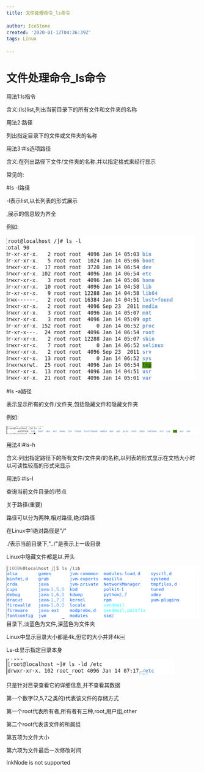 ```yaml
---
title: 文件处理命令_ls命令

author: IceStone
created: '2020-01-12T04:36:39Z'
tags: Linux

---
```


# 文件处理命令_ls命令

用法1:ls指令

含义:(ls)list,列出当前目录下的所有文件和文件夹的名称


用法2:路径

列出指定目录下的文件或文件夹的名称


用法3:#ls选项路径

含义:在列出路径下文件/文件夹的名称.并以指定格式来经行显示

常见的:

#ls -l路径

-l表示list,以长列表的形式展示

,展示的信息较为齐全

例如:

![](images/f11a1775-437c-48ef-8c74-5c6441207204.png) 

#ls -a路径

表示显示所有的文件/文件夹,包括隐藏文件和隐藏文件夹

例如:

![](images/3d851a72-b868-4e45-b2a3-a5afd3f69479.png) 


用法4:#ls-h

含义:列出指定路径下的所有文件/文件夹/的名称,以列表的形式显示在文档大小时以可读性较高的形式来显示


用法5:#ls-I

查询当前文件目录的i节点

关于路径(重要)

路径可以分为两种,相对路径,绝对路径

在Linux中1绝对路径是"/"

./表示当前目录下,"../"是表示上一级目录


Linux中隐藏文件都是以.开头

![](images/69315ce8-fc29-4727-acf7-8fe6e5d310c8.png)目录下,淡蓝色为文件,深蓝色为文件夹


Linux中显示目录大小都是4k,但它的大小并非4k￼

Ls-d:显示指定目录本身

![](images/b43e1598-d225-44c3-b157-cc41ab4bebff.png) 

只是针对目录查看它的详细信息,并不查看其数据


第一个数字(2,5,7之类的)代表该文件的存储方式

第一个root代表所有者,所有者有三种,root,用户组,other

第二个root代表该文件的所属组

第五项为文件大小

第六项为文件最后一次修改时间

InkNode is not supported 
